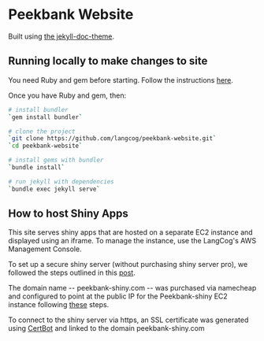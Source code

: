 # Peekbank Website

Built using [the jekyll-doc-theme](https://aksakalli.github.io/jekyll-doc-theme/).

## Running locally to make changes to site

You need Ruby and gem before starting. Follow the instructions [here](https://jekyllrb.com/docs/installation/).

Once you have Ruby and gem, then:

```bash
# install bundler
`gem install bundler`

# clone the project
`git clone https://github.com/langcog/peekbank-website.git`
`cd peekbank-website`

# install gems with bundler
`bundle install`

# run jekyll with dependencies
`bundle exec jekyll serve`
```

## How to host Shiny Apps

This site serves shiny apps that are hosted on a separate EC2 instance and displayed using an iframe. To manage the instance, use the LangCog's AWS Management Console. 

To set up a secure shiny server (without purchasing shiny server pro), we followed the steps outlined in this [post](https://www.r-bloggers.com/shiny-https-securing-shiny-open-source-with-ssl/).

The domain name -- peekbank-shiny.com -- was purchased via namecheap and configured to point at the public IP for the Peekbank-shiny EC2 instance following [these](https://u.osu.edu/walujo.1/2016/07/07/associate-namecheap-domain-to-amazon-ec2-instance/) steps.

To connect to the shiny server via https, an SSL certificate was generated using [CertBot](https://certbot.eff.org/lets-encrypt/ubuntuxenial-apache) and linked to the domain peekbank-shiny.com
